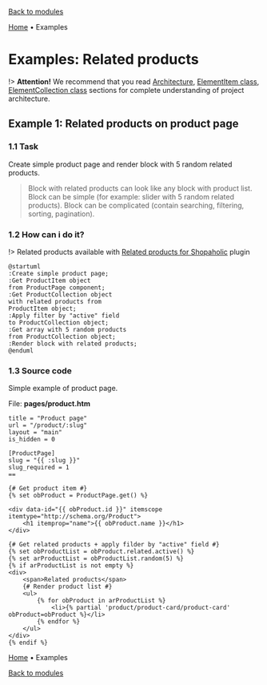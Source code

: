 [Back to modules](modules/home.md)

[Home](modules/related-products/home.md)
• Examples

# Examples: Related products

!> **Attention!** We recommend that you read [Architecture](home.md#architecture), [ElementItem class](item-class/item-class.md),
[ElementCollection class](collection-class/collection-class.md) sections for complete understanding of  project architecture.

## Example 1: Related products on product page

### 1.1 Task

Create simple product page and render block with 5 random related products.

> Block with related products can look like any block with product list.
Block can be simple (for example: slider with 5 random related products).
Block can be complicated (contain searching, filtering, sorting, pagination).

### 1.2 How can i do it?

!> Related products available with [Related products for Shopaholic](plugins/home.md#related-products-for-shopaholic) plugin

```plantuml
@startuml
:Create simple product page;
:Get ProductItem object
from ProductPage component;
:Get ProductCollection object
with related products from
ProductItem object;
:Apply filter by "active" field
to ProductCollection object;
:Get array with 5 random products
from ProductCollection object;
:Render block with related products;
@enduml
```

### 1.3 Source code

Simple example of product page.

File: **pages/product.htm**
```twig
title = "Product page"
url = "/product/:slug"
layout = "main"
is_hidden = 0

[ProductPage]
slug = "{{ :slug }}"
slug_required = 1
==

{# Get product item #}
{% set obProduct = ProductPage.get() %}

<div data-id="{{ obProduct.id }}" itemscope itemtype="http://schema.org/Product">
    <h1 itemprop="name">{{ obProduct.name }}</h1>
</div>

{# Get related products + apply filder by "active" field #}
{% set obProductList = obProduct.related.active() %}
{% set arProductList = obProductList.random(5) %}
{% if arProductList is not empty %}
<div>
    <span>Related products</span>
    {# Render product list #}
    <ul>
        {% for obProduct in arProductList %}
            <li>{% partial 'product/product-card/product-card' obProduct=obProduct %}</li>
        {% endfor %}
    </ul>
</div>
{% endif %}
```

[Home](modules/related-products/home.md)
• Examples

[Back to modules](modules/home.md)